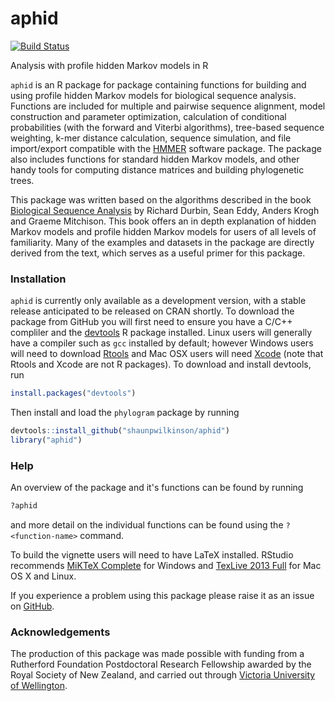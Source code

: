 # aphid

[![Build Status](https://travis-ci.org/shaunpwilkinson/aphid.svg?branch=master)](https://travis-ci.org/shaunpwilkinson/aphid)

Analysis with profile hidden Markov models in R

`aphid` is an R package for package containing functions for building and using 
profile hidden Markov models for biological sequence analysis. Functions are included for
multiple and pairwise sequence alignment, model construction and parameter optimization,
calculation of conditional probabilities (with the forward and Viterbi algorithms),
tree-based sequence weighting, k-mer distance calculation, sequence simulation,
and file import/export compatible with the  [HMMER](http://www.hmmer.org/) 
software package. The package also includes functions for standard hidden Markov
models, and other handy tools for computing distance matrices and building
phylogenetic trees.

This package was written based on the algorithms described in the book 
[Biological Sequence Analysis](
https://www.amazon.com/Biological-Sequence-Analysis-Probabilistic-Proteins/dp/0521629713)
by Richard Durbin, Sean Eddy, Anders Krogh and Graeme Mitchison. 
This book offers an in depth explanation of hidden Markov models and 
profile hidden Markov models for users of all levels of familiarity. 
Many of the examples and datasets in the package are directly derived from the 
text, which serves as a useful primer for this package.

### Installation
`aphid` is currently only available as a development version, with a stable
release anticipated to be released on CRAN shortly. To download the package from 
GitHub you will first need to ensure you have a C/C++ compliler and the 
[devtools](https://github.com/hadley/devtools) R package installed. 
Linux users will generally have a compiler such as `gcc` installed by default; 
however Windows users will need to download 
[Rtools](https://cran.r-project.org/bin/windows/Rtools/) and Mac 
OSX users will need [Xcode](https://developer.apple.com/xcode) 
(note that Rtools and Xcode are not R packages). To download and install 
devtools, run 
```R
install.packages("devtools")
``` 
Then install and load the `phylogram` package by running 
```R
devtools::install_github("shaunpwilkinson/aphid") 
library("aphid")
```

### Help
An overview of the package and it's functions can be found by running
```R
?aphid
```
and more detail on the individual functions can be found using the 
`?<function-name>` command.


To build the vignette users will need to have LaTeX installed. RStudio recommends 
[MiKTeX Complete](http://miktex.org/2.9/setup) for Windows and
[TexLive 2013 Full](http://tug.org/) for Mac OS X and Linux.

If you experience a problem using this package please
raise it as an issue on [GitHub](http://github.com/shaunpwilkinson/aphid/issues).

### Acknowledgements
The production of this package was made possible with funding from a Rutherford Foundation
Postdoctoral Research Fellowship awarded by the Royal Society of New Zealand, and 
carried out through [Victoria University of Wellington](http://www.victoria.ac.nz/).

